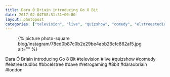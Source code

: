 ```yaml
---
title: Dara Ó Briain introducing Go 8 Bit
date: 2017-02-04T08:31:31+00:00
layout: photopost
categories: ["television", "live", "quizshow", "comedy", "elstreestudios", "bbcelstree", "dave", "retrogaming", "8bit", "daraobriain", "london", "photos", "instagram"]
---
```


<figure class="photo photo--square">
  {% picture photo-square blog/instagram/78ed0b87c0b2e29be4abb26cfc862af5.jpg alt="" %}
</figure>

Dara Ó Briain introducing Go 8 Bit
#television #live #quizshow #comedy #elstreestudios #bbcelstree #dave #retrogaming #8bit #daraobriain #london
